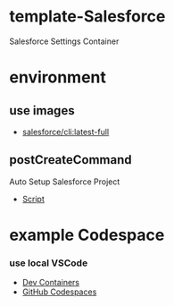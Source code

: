 # template-Salesforce

Salesforce Settings Container

# environment

## use images

- [salesforce/cli:latest-full](https://developer.salesforce.com/docs/atlas.ja-jp.sfdx_setup.meta/sfdx_setup/sfdx_setup_docker.htm)

## postCreateCommand

Auto Setup Salesforce Project

- [Script](.devcontainer/script/postCreate.sh)

# example Codespace

### use local VSCode

- [Dev Containers](https://marketplace.visualstudio.com/items?itemName=ms-vscode-remote.remote-containers)
- [GitHub Codespaces](https://marketplace.visualstudio.com/items?itemName=GitHub.codespaces)

